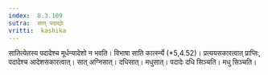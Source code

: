 ```yaml
---
index:  8.3.109
sutra:  सात् पदाद्योः
vritti:  kashika 
---
```


सातित्येतस्य पदादेश्च मूर्धन्यादेशो न भवति। विभाषा साति कार्त्स्न्ये (*5,4.52)। प्रत्ययसकारत्वात् प्राप्तिः, पदादेश्च आदेशसकारत्वात्। सात् अग्निसात्। दधिसात्। मधुसात्। पदादेः दधि सिञ्चति। मधु सिञ्चति।

